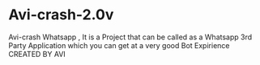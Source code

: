 # Avi-crash-2.0v
Avi-crash Whatsapp , It is a Project that can be called as a Whatsapp 3rd Party Application which you can get at a very good Bot Expirience CREATED BY AVI
